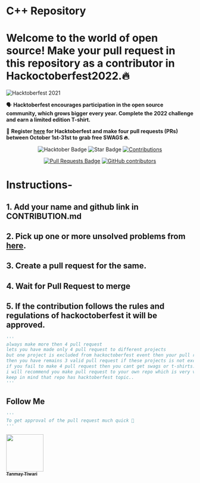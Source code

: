 # C++ Repository
# Welcome to the world of open source! Make your pull request in this repository as a contributor in Hackoctoberfest2022.🔥
![Hacktoberfest 2021](https://github.com/Tanmay-tiwari-cyber/html/blob/main/static/logo.png)



🗣 **Hacktoberfest encourages participation in the open source community, which grows bigger every year. Complete the 2022 challenge and earn a limited edition T-shirt.**

📢 **Register [here](https://hacktoberfest.digitalocean.com) for Hacktoberfest and make four pull requests (PRs) between October 1st-31st to grab free SWAGS 🔥.**

<div align="center">

<img src="https://img.shields.io/badge/js-blueviolet" alt="Hacktober Badge"/>
 <img src="https://img.shields.io/static/v1?label=%F0%9F%8C%9F&message=If%20Useful&style=style=flat&color=BC4E99" alt="Star Badge"/>
 <a href="https://github.com/Tanmay-tiwari-cyber" ><img src="https://img.shields.io/badge/Contributions-welcome-violet.svg?style=flat&logo=git" alt="Contributions" /></a>

<a href="https://github.com/Tanmay-tiwari-cyber/js/pulls"><img src="https://img.shields.io/github/issues-pr/Tanmay-tiwari-cyber/js" alt="Pull Requests Badge"/></a>
<a href="https://github.com/Tanmay-tiwari-cyber/js/"><img alt="GitHub contributors" src="https://img.shields.io/github/contributors/Tanmay-tiwari-cyber/js?color=2b9348"></a>


</div>


# Instructions-
    
## 1. Add your name and github link in CONTRIBUTION.md 

## 2. Pick up one or more unsolved problems from [here](https://docs.google.com/spreadsheets/d/1VkqW_BHuqaKmk3T5r8tYWATwEu_h5i3A6qTTA1yz2z0/edit#gid=0).

## 3. Create a pull request for the same.

## 4. Wait for Pull Request to merge

## 5. If the contribution follows the rules and regulations of hackoctoberfest it will be approved.

```py
'''
always make more then 4 pull request
lets you have made only 4 pull request to different projects
but one project is excluded from hackoctoberfest event then your pull request will not be count and 
then you have remains 3 valid pull request if these projects is not excluded.
if you fail to make 4 pull request then you cant get swags or t-shirts.
i will recommend you make pull request to your own repo which is very very saffest side for you..
keep in mind that repo has hacktoberfest topic..
'''
```

## Follow Me
```py
'''
To get approval of the pull request much quick 🚀
'''
```

<tr><td align="center"><a href="https://github.com/Tanmay-tiwari-cyber"><kbd><img src="https://avatars3.githubusercontent.com/Tanmay-tiwari-cyber?size=100" width="100px;" alt=""/></kbd><br /><sub><b>Tanmay Tiwari<Lohawala></Lohawala></b></sub></a><br /></td>

</tr>
